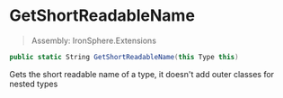 ﻿

# GetShortReadableName

> Assembly: IronSphere.Extensions

```csharp
public static String GetShortReadableName(this Type this)
```

Gets the short readable name of a type, it doesn&#39;t add outer classes for nested types

 